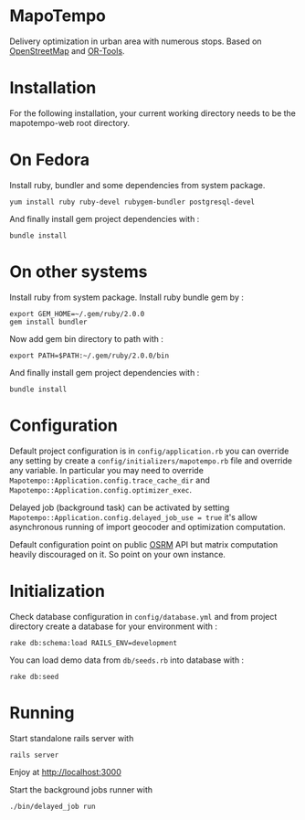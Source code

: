 MapoTempo
=========
Delivery optimization in urban area with numerous stops. Based on [OpenStreetMap](http://www.openstreetmap.org) and [OR-Tools](http://code.google.com).

Installation
============

For the following installation, your current working directory needs to be the mapotempo-web root directory.

# On Fedora

Install ruby, bundler and some dependencies from system package.

    yum install ruby ruby-devel rubygem-bundler postgresql-devel

And finally install gem project dependencies with :

    bundle install

# On other systems

Install ruby from system package.
Install ruby bundle gem by :

    export GEM_HOME=~/.gem/ruby/2.0.0
    gem install bundler

Now add gem bin directory to path with :

    export PATH=$PATH:~/.gem/ruby/2.0.0/bin

And finally install gem project dependencies with :

    bundle install

Configuration
=============
Default project configuration is in `config/application.rb` you can override any setting by create a `config/initializers/mapotempo.rb` file and override any variable. In particular you may need to override `Mapotempo::Application.config.trace_cache_dir` and `Mapotempo::Application.config.optimizer_exec`.

Delayed job (background task) can be activated by setting `Mapotempo::Application.config.delayed_job_use = true` it's allow asynchronous running of import geocoder and optimization computation.

Default configuration point on public [OSRM](http://project-osrm.org) API but matrix computation heavily discouraged on it. So point on your own instance.

Initialization
==============
Check database configuration in `config/database.yml` and from project directory create a database for your environment with :

    rake db:schema:load RAILS_ENV=development

You can load demo data from `db/seeds.rb` into database with :

    rake db:seed

Running
=======
Start standalone rails server with

    rails server

Enjoy at [http://localhost:3000](http://localhost:3000)

Start the background jobs runner with

    ./bin/delayed_job run
